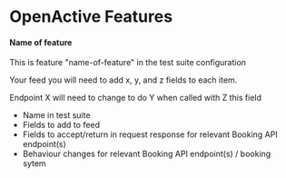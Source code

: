 # OpenActive Features

#### Name of feature

This is feature "name-of-feature" in the test suite configuration

Your feed you will need to add x, y, and z fields to each item.&#x20;

Endpoint X will need to change to do Y when called with Z this field

* Name in test suite
* Fields to add to feed
* Fields to accept/return in request response for relevant Booking API endpoint(s)
* Behaviour changes for relevant Booking API endpoint(s) / booking sytem
